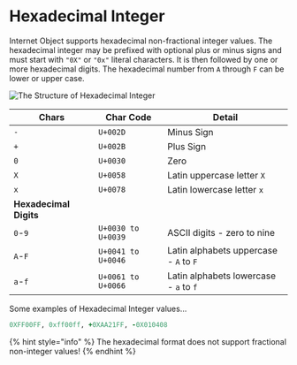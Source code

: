 # Hexadecimal Integer

Internet Object supports hexadecimal non-fractional integer values. The hexadecimal integer may be prefixed with optional plus or minus signs and must start with `"0X"` or `"0x"` literal characters. It is then followed by one or more hexadecimal digits. The hexadecimal number from `A` through `F` can be lower or upper case.&#x20;

![The Structure of Hexadecimal Integer](https://documents.app.lucidchart.com/documents/076b4f9c-b79d-410c-8002-1ac23fdbb786/pages/PWmmXH90OO-B?a=21070\&x=5420\&y=567\&w=1757\&h=293\&store=1\&accept=image%2F\*\&auth=LCA%20110ce57b4aec39beb0215c4f3796cb719ee990d5-ts%3D1608455099)

| Chars                  | Char Code          | Detail                                 |
| ---------------------- | ------------------ | -------------------------------------- |
| `-`                    | `U+002D`           | Minus Sign                             |
| `+`                    | `U+002B`           | Plus Sign                              |
| `0`                    | `U+0030`           | Zero                                   |
| `X`                    | `U+0058`           | Latin uppercase letter `X`             |
| `x`                    | `U+0078`           | Latin lowercase letter `x`             |
| **Hexadecimal Digits** |                    |                                        |
| `0`-`9`                | `U+0030 to U+0039` | ASCII digits - zero to nine            |
| `A`-`F`                | `U+0041 to U+0046` | Latin alphabets uppercase - `A` to `F` |
| `a`-`f`                | `U+0061 to U+0066` | Latin alphabets lowercase - `a` to `f` |

Some examples of Hexadecimal Integer values...

```ruby
0XFF00FF, 0xff00ff, +0XAA21FF, -0X010408
```

{% hint style="info" %}
The hexadecimal format does not support fractional non-integer values!
{% endhint %}

